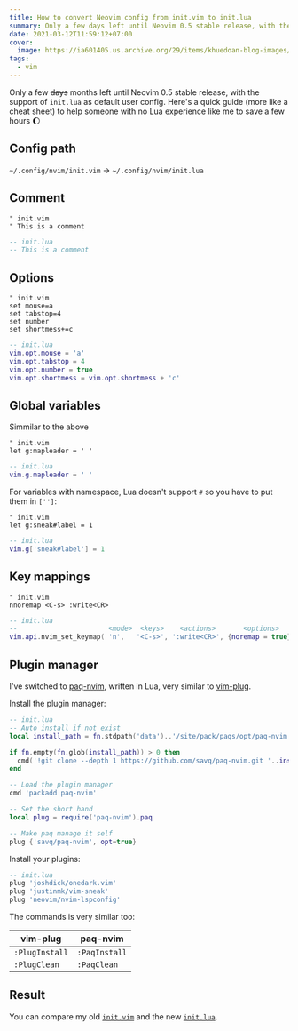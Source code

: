 ```yaml
---
title: How to convert Neovim config from init.vim to init.lua
summary: Only a few days left until Neovim 0.5 stable release, with the support of `init.lua` as default user config
date: 2021-03-12T11:59:12+07:00
cover:
  image: https://ia601405.us.archive.org/29/items/khuedoan-blog-images/convert-from-init-vim-to-init-lua-cover.png
tags:
  - vim
---
```


Only a few ~~days~~ months left until Neovim 0.5 stable release, with the support of `init.lua` as default user config.
Here's a quick guide (more like a cheat sheet) to help someone with no Lua experience like me to save a few hours :moon:

## Config path

`~/.config/nvim/init.vim` → `~/.config/nvim/init.lua` 

## Comment

```viml
" init.vim
" This is a comment
```

```lua
-- init.lua
-- This is a comment
```

## Options

```viml
" init.vim
set mouse=a
set tabstop=4
set number
set shortmess+=c
```

```lua
-- init.lua
vim.opt.mouse = 'a'
vim.opt.tabstop = 4
vim.opt.number = true
vim.opt.shortmess = vim.opt.shortmess + 'c'
```

## Global variables

Simmilar to the above

```viml
" init.vim
let g:mapleader = ' '
```

```lua
-- init.lua
vim.g.mapleader = ' '
```

For variables with namespace, Lua doesn't support `#` so you have to put them in `['']`:

```viml
" init.vim
let g:sneak#label = 1
```

```lua
-- init.lua
vim.g['sneak#label'] = 1
```

## Key mappings

```viml
" init.vim
nnoremap <C-s> :write<CR>
```

```lua
-- init.lua
--                       <mode>  <keys>    <actions>       <options>
vim.api.nvim_set_keymap( 'n',   '<C-s>', ':write<CR>', {noremap = true})
```

## Plugin manager

I've switched to [paq-nvim](https://github.com/savq/paq-nvim), written in Lua, very similar to [vim-plug](https://github.com/junegunn/vim-plug).

Install the plugin manager:

```lua
-- init.lua
-- Auto install if not exist
local install_path = fn.stdpath('data')..'/site/pack/paqs/opt/paq-nvim'

if fn.empty(fn.glob(install_path)) > 0 then
  cmd('!git clone --depth 1 https://github.com/savq/paq-nvim.git '..install_path)
end

-- Load the plugin manager
cmd 'packadd paq-nvim'

-- Set the short hand
local plug = require('paq-nvim').paq

-- Make paq manage it self
plug {'savq/paq-nvim', opt=true}
```

Install your plugins:

```lua
-- init.lua
plug 'joshdick/onedark.vim'
plug 'justinmk/vim-sneak'
plug 'neovim/nvim-lspconfig'
```

The commands is very similar too:

| vim-plug       | paq-nvim      |
|----------------|---------------|
| `:PlugInstall` | `:PaqInstall` |
| `:PlugClean`   | `:PaqClean`   |

## Result

You can compare my old [`init.vim`](https://github.com/khuedoan/dotfiles/blob/76c88283c86e822672f02e9e0e73344a69a91dc1/.config/nvim/init.vim) and the new [`init.lua`](https://github.com/khuedoan/dotfiles/blob/4184714a881b70e479ccf3a3bfd221a0b1796d60/.config/nvim/init.lua).
